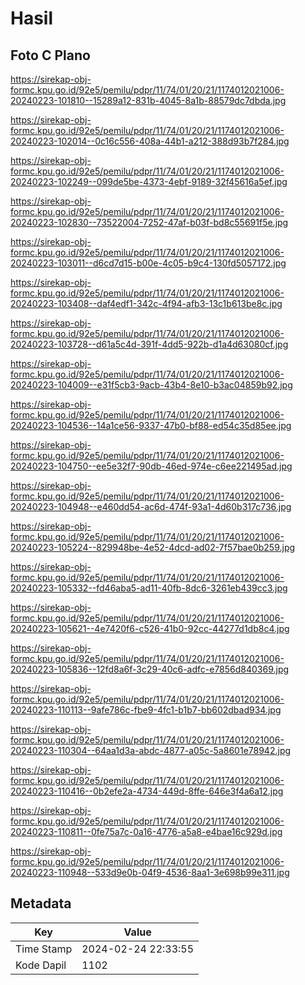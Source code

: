 # Hasil

## Foto C Plano

https://sirekap-obj-formc.kpu.go.id/92e5/pemilu/pdpr/11/74/01/20/21/1174012021006-20240223-101810--15289a12-831b-4045-8a1b-88579dc7dbda.jpg

https://sirekap-obj-formc.kpu.go.id/92e5/pemilu/pdpr/11/74/01/20/21/1174012021006-20240223-102014--0c16c556-408a-44b1-a212-388d93b7f284.jpg

https://sirekap-obj-formc.kpu.go.id/92e5/pemilu/pdpr/11/74/01/20/21/1174012021006-20240223-102249--099de5be-4373-4ebf-9189-32f45616a5ef.jpg

https://sirekap-obj-formc.kpu.go.id/92e5/pemilu/pdpr/11/74/01/20/21/1174012021006-20240223-102830--73522004-7252-47af-b03f-bd8c55691f5e.jpg

https://sirekap-obj-formc.kpu.go.id/92e5/pemilu/pdpr/11/74/01/20/21/1174012021006-20240223-103011--d6cd7d15-b00e-4c05-b9c4-130fd5057172.jpg

https://sirekap-obj-formc.kpu.go.id/92e5/pemilu/pdpr/11/74/01/20/21/1174012021006-20240223-103408--daf4edf1-342c-4f94-afb3-13c1b613be8c.jpg

https://sirekap-obj-formc.kpu.go.id/92e5/pemilu/pdpr/11/74/01/20/21/1174012021006-20240223-103728--d61a5c4d-391f-4dd5-922b-d1a4d63080cf.jpg

https://sirekap-obj-formc.kpu.go.id/92e5/pemilu/pdpr/11/74/01/20/21/1174012021006-20240223-104009--e31f5cb3-9acb-43b4-8e10-b3ac04859b92.jpg

https://sirekap-obj-formc.kpu.go.id/92e5/pemilu/pdpr/11/74/01/20/21/1174012021006-20240223-104536--14a1ce56-9337-47b0-bf88-ed54c35d85ee.jpg

https://sirekap-obj-formc.kpu.go.id/92e5/pemilu/pdpr/11/74/01/20/21/1174012021006-20240223-104750--ee5e32f7-90db-46ed-974e-c6ee221495ad.jpg

https://sirekap-obj-formc.kpu.go.id/92e5/pemilu/pdpr/11/74/01/20/21/1174012021006-20240223-104948--e460dd54-ac6d-474f-93a1-4d60b317c736.jpg

https://sirekap-obj-formc.kpu.go.id/92e5/pemilu/pdpr/11/74/01/20/21/1174012021006-20240223-105224--829948be-4e52-4dcd-ad02-7f57bae0b259.jpg

https://sirekap-obj-formc.kpu.go.id/92e5/pemilu/pdpr/11/74/01/20/21/1174012021006-20240223-105332--fd46aba5-ad11-40fb-8dc6-3261eb439cc3.jpg

https://sirekap-obj-formc.kpu.go.id/92e5/pemilu/pdpr/11/74/01/20/21/1174012021006-20240223-105621--4e7420f6-c526-41b0-92cc-44277d1db8c4.jpg

https://sirekap-obj-formc.kpu.go.id/92e5/pemilu/pdpr/11/74/01/20/21/1174012021006-20240223-105836--12fd8a6f-3c29-40c6-adfc-e7856d840369.jpg

https://sirekap-obj-formc.kpu.go.id/92e5/pemilu/pdpr/11/74/01/20/21/1174012021006-20240223-110113--9afe786c-fbe9-4fc1-b1b7-bb602dbad934.jpg

https://sirekap-obj-formc.kpu.go.id/92e5/pemilu/pdpr/11/74/01/20/21/1174012021006-20240223-110304--64aa1d3a-abdc-4877-a05c-5a8601e78942.jpg

https://sirekap-obj-formc.kpu.go.id/92e5/pemilu/pdpr/11/74/01/20/21/1174012021006-20240223-110416--0b2efe2a-4734-449d-8ffe-646e3f4a6a12.jpg

https://sirekap-obj-formc.kpu.go.id/92e5/pemilu/pdpr/11/74/01/20/21/1174012021006-20240223-110811--0fe75a7c-0a16-4776-a5a8-e4bae16c929d.jpg

https://sirekap-obj-formc.kpu.go.id/92e5/pemilu/pdpr/11/74/01/20/21/1174012021006-20240223-110948--533d9e0b-04f9-4536-8aa1-3e698b99e311.jpg


## Metadata

| Key        | Value               |
| ---------- | ------------------- |
| Time Stamp | 2024-02-24 22:33:55 |
| Kode Dapil | 1102                |



